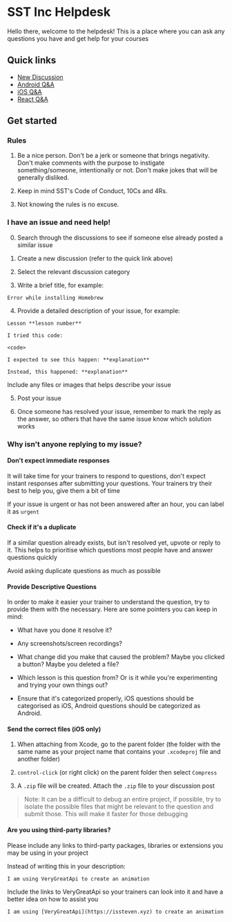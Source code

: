 # SST Inc Helpdesk

Hello there, welcome to the helpdesk! This is a place where you can ask any questions you have and get help for your courses

## Quick links

- [New Discussion](https://github.com/sst-inc/help/discussions/new)
- [Android Q&A](https://github.com/sst-inc/help/discussions/categories/q-a-android)
- [iOS Q&A](https://github.com/sst-inc/help/discussions/categories/q-a-ios)
- [React Q&A](https://github.com/sst-inc/help/discussions/categories/q-a-react)

## Get started

### Rules

1. Be a nice person. Don't be a jerk or someone that brings negativity. Don't make comments with the purpose to instigate something/someone, intentionally or not. Don't make jokes that will be generally disliked. 

2. Keep in mind SST's Code of Conduct, 10Cs and 4Rs.

3. Not knowing the rules is no excuse.

### I have an issue and need help!

0. Search through the discussions to see if someone else already posted a similar issue

1. Create a new discussion (refer to the quick link above)

2. Select the relevant discussion category

3. Write a brief title, for example:

```
Error while installing Homebrew
```

4. Provide a detailed description of your issue, for example:

```
Lesson **lesson number**

I tried this code:

<code>

I expected to see this happen: **explanation**

Instead, this happened: **explanation**
```

Include any files or images that helps describe your issue

5. Post your issue

6. Once someone has resolved your issue, remember to mark the reply as the answer, so others that have the same issue know which solution works

### Why isn't anyone replying to my issue?

#### Don't expect immediate responses

It will take time for your trainers to respond to questions, don't expect instant responses after submitting your questions. Your trainers try their best to help you, give them a bit of time

If your issue is urgent or has not been answered after an hour, you can label it as `urgent`

#### Check if it's a duplicate

If a similar question already exists, but isn't resolved yet, upvote or reply to it. This helps to prioritise which questions most people have and answer questions quickly

Avoid asking duplicate questions as much as possible

#### Provide Descriptive Questions

In order to make it easier your trainer to understand the question, try to provide them with the necessary. Here are some pointers you can keep in mind:

- What have you done it resolve it?

- Any screenshots/screen recordings?

- What change did you make that caused the problem? Maybe you clicked a button? Maybe you deleted a file?

- Which lesson is this question from? Or is it while you're experimenting and trying your own things out?

- Ensure that it's categorized properly, iOS questions should be categorised as iOS, Android questions should be categorized as Android. 

#### Send the correct files (iOS only)

1. When attaching from Xcode, go to the parent folder (the folder with the same name as your project name that contains your `.xcodeproj` file and another folder)

2. `control-click` (or right click) on the parent folder then select `Compress`

3. A `.zip` file will be created. Attach the `.zip` file to your discussion post

> Note: It can be a difficult to debug an entire project, if possible, try to isolate the possible files that might be relevant to the question and submit those. This will make it faster for those debugging

#### Are you using third-party libraries?

Please include any links to third-party packages, libraries or extensions you may be using in your project

Instead of writing this in your description:

```
I am using VeryGreatApi to create an animation 
```

Include the links to VeryGreatApi so your trainers can look into it and have a better idea on how to assist you

```
I am using [VeryGreatApi](https://issteven.xyz) to create an animation 
```
